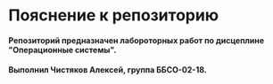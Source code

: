 # Пояснение к репозиторию
#### Репозиторий предназначен лабороторных работ по дисцеплине "Операционные системы".
#### Выполнил Чистяков Алексей, группа ББСО-02-18.
